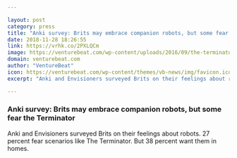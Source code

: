 ```yaml
---

layout: post
category: press
title: "Anki survey: Brits may embrace companion robots, but some fear the Terminator"
date: 2018-11-28 18:26:55
link: https://vrhk.co/2PXLQCm
image: https://venturebeat.com/wp-content/uploads/2016/09/the-terminator.jpg
domain: venturebeat.com
author: "VentureBeat"
icon: https://venturebeat.com/wp-content/themes/vb-news/img/favicon.ico
excerpt: "Anki and Envisioners surveyed Brits on their feelings about robots. 27 percent fear scenarios like The Terminator. But 38 percent want them in homes."

---
```


### Anki survey: Brits may embrace companion robots, but some fear the Terminator

Anki and Envisioners surveyed Brits on their feelings about robots. 27 percent fear scenarios like The Terminator. But 38 percent want them in homes.